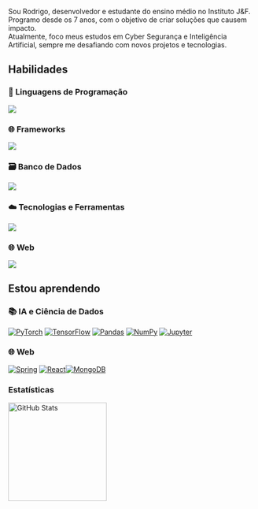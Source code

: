 Sou Rodrigo, desenvolvedor e estudante do ensino médio no Instituto J&F.  
Programo desde os 7 anos, com o objetivo de criar soluções que causem impacto.  
Atualmente, foco meus estudos em Cyber Segurança e Inteligência Artificial, sempre me desafiando com novos projetos e tecnologias.

## Habilidades  
### 🚀 Linguagens de Programação
<a href="https://github.com/rodrigobolgheroni"> <img src="https://skillicons.dev/icons?i=python,java,cpp,cs,js,php" /> </a>
### 🌐 Frameworks
<a href="https://github.com/rodrigobolgheroni"> <img src="https://skillicons.dev/icons?i=django,express,fastapi,flask,nextjs,nodejs,sklearn,selenium" /> </a>
### 🗃️ Banco de Dados
<a href="https://github.com/rodrigobolgheroni"> <img src="https://skillicons.dev/icons?i=mysql,postgres,sqlite" /> </a>
### ☁️ Tecnologias e Ferramentas
<a href="https://github.com/rodrigobolgheroni"> <img src="https://skillicons.dev/icons?i=git,docker,linux,azure,vscode,postman" /> </a>
### 🌐 Web
<a href="https://github.com/rodrigobolgheroni"> <img src="https://skillicons.dev/icons?i=html,css" /> </a>

## Estou aprendendo  
### 📚 IA e Ciência de Dados  
[![PyTorch](https://img.shields.io/badge/PyTorch-%23EE4C2C.svg?style=for-the-badge&logo=pytorch&logoColor=white)](https://pytorch.org/)  [![TensorFlow](https://img.shields.io/badge/TensorFlow-%23FF6F00.svg?style=for-the-badge&logo=tensorflow&logoColor=white)](https://www.tensorflow.org/)  [![Pandas](https://img.shields.io/badge/Pandas-%23150458.svg?style=for-the-badge&logo=pandas&logoColor=white)](https://pandas.pydata.org/)  [![NumPy](https://img.shields.io/badge/NumPy-%23013243.svg?style=for-the-badge&logo=numpy&logoColor=white)](https://numpy.org/)  [![Jupyter](https://img.shields.io/badge/Jupyter-%23F37626.svg?style=for-the-badge&logo=jupyter&logoColor=white)](https://jupyter.org/)  

### 🌐 Web  
[![Spring](https://img.shields.io/badge/Spring-%2366C55E.svg?style=for-the-badge&logo=spring&logoColor=white)](https://spring.io/)  [![React](https://img.shields.io/badge/React-%2361DAFB.svg?style=for-the-badge&logo=react&logoColor=black)](https://reactjs.org/)[![MongoDB](https://img.shields.io/badge/MongoDB-%2347A248.svg?style=for-the-badge&logo=mongodb&logoColor=white)](https://www.mongodb.com/)




### Estatísticas

<p style="display: flex; align-items: center;">
  <img 
    alt="GitHub Stats" 
    height="200" 
    src="https://github-readme-stats.vercel.app/api/top-langs/?username=RodrigoBolgheroni&theme=tokyonight&layout=compact&custom_title=Tecnologias&langs_count=10" 
  />
</p>

<br><br>
